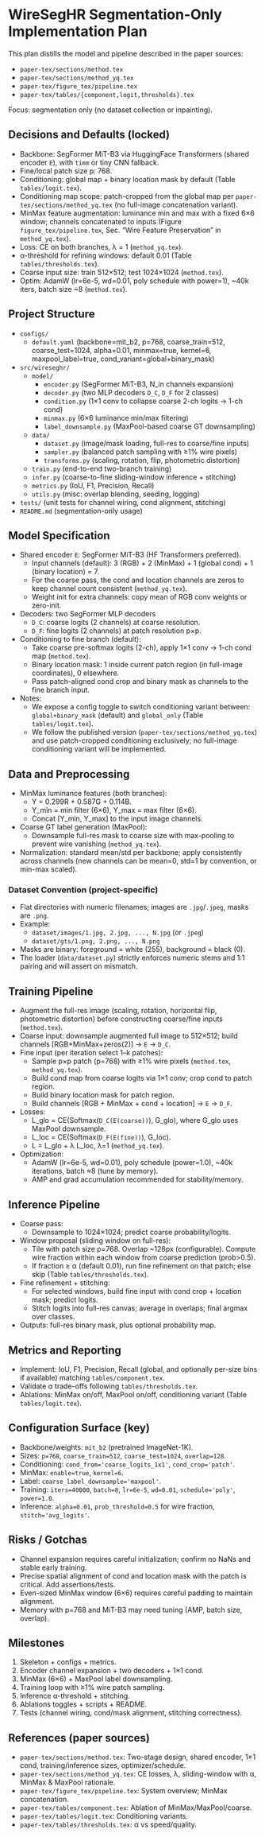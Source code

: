 # WireSegHR Segmentation-Only Implementation Plan

This plan distills the model and pipeline described in the paper sources:
- `paper-tex/sections/method.tex`
- `paper-tex/sections/method_yq.tex`
- `paper-tex/figure_tex/pipeline.tex`
- `paper-tex/tables/{component,logit,thresholds}.tex`

Focus: segmentation only (no dataset collection or inpainting).

## Decisions and Defaults (locked)
- Backbone: SegFormer MiT-B3 via HuggingFace Transformers (shared encoder `E`), with `timm` or tiny CNN fallback.
- Fine/local patch size p: 768.
- Conditioning: global map + binary location mask by default (Table `tables/logit.tex`).
- Conditioning map scope: patch-cropped from the global map per `paper-tex/sections/method_yq.tex` (no full-image concatenation variant).
- MinMax feature augmentation: luminance min and max with a fixed 6×6 window; channels concatenated to inputs (Figure `figure_tex/pipeline.tex`, Sec. “Wire Feature Preservation” in `method_yq.tex`).
- Loss: CE on both branches, λ = 1 (`method_yq.tex`).
- α-threshold for refining windows: default 0.01 (Table `tables/thresholds.tex`).
- Coarse input size: train 512×512; test 1024×1024 (`method.tex`).
- Optim: AdamW (lr=6e-5, wd=0.01, poly schedule with power=1), ~40k iters, batch size ~8 (`method.tex`).

## Project Structure
- `configs/`
  - `default.yaml` (backbone=mit_b2, p=768, coarse_train=512, coarse_test=1024, alpha=0.01, minmax=true, kernel=6, maxpool_label=true, cond_variant=global+binary_mask)
- `src/wireseghr/`
  - `model/`
    - `encoder.py` (SegFormer MiT-B3, N_in channels expansion)
    - `decoder.py` (two MLP decoders `D_C`, `D_F` for 2 classes)
    - `condition.py` (1×1 conv to collapse coarse 2-ch logits → 1-ch cond)
    - `minmax.py` (6×6 luminance min/max filtering)
    - `label_downsample.py` (MaxPool-based coarse GT downsampling)
  - `data/`
    - `dataset.py` (image/mask loading, full-res to coarse/fine inputs)
    - `sampler.py` (balanced patch sampling with ≥1% wire pixels)
    - `transforms.py` (scaling, rotation, flip, photometric distortion)
  - `train.py` (end-to-end two-branch training)
  - `infer.py` (coarse-to-fine sliding-window inference + stitching)
  - `metrics.py` (IoU, F1, Precision, Recall)
  - `utils.py` (misc: overlap blending, seeding, logging)
- `tests/` (unit tests for channel wiring, cond alignment, stitching)
- `README.md` (segmentation-only usage)

## Model Specification
- Shared encoder `E`: SegFormer MiT-B3 (HF Transformers preferred).
  - Input channels (default): 3 (RGB) + 2 (MinMax) + 1 (global cond) + 1 (binary location) = 7.
  - For the coarse pass, the cond and location channels are zeros to keep channel count consistent (`method_yq.tex`).
  - Weight init for extra channels: copy mean of RGB conv weights or zero-init.
- Decoders: two SegFormer MLP decoders
  - `D_C`: coarse logits (2 channels) at coarse resolution.
  - `D_F`: fine logits (2 channels) at patch resolution p×p.
- Conditioning to fine branch (default):
  - Take coarse pre-softmax logits (2-ch), apply 1×1 conv → 1-ch cond map (`method.tex`).
  - Binary location mask: 1 inside current patch region (in full-image coordinates), 0 elsewhere.
  - Pass patch-aligned cond crop and binary mask as channels to the fine branch input.
- Notes:
  - We expose a config toggle to switch conditioning variant between: `global+binary_mask` (default) and `global_only` (Table `tables/logit.tex`).
  - We follow the published version (`paper-tex/sections/method_yq.tex`) and use patch-cropped conditioning exclusively; no full-image conditioning variant will be implemented.

## Data and Preprocessing
- MinMax luminance features (both branches):
  - Y = 0.299R + 0.587G + 0.114B.
  - Y_min = min filter (6×6), Y_max = max filter (6×6).
  - Concat [Y_min, Y_max] to the input image channels.
- Coarse GT label generation (MaxPool):
  - Downsample full-res mask to coarse size with max-pooling to prevent wire vanishing (`method_yq.tex`).
- Normalization: standard mean/std per backbone; apply consistently across channels (new channels can be mean=0, std=1 by convention, or min-max scaled).

### Dataset Convention (project-specific)
- Flat directories with numeric filenames; images are `.jpg`/`.jpeg`, masks are `.png`.
- Example:
  - `dataset/images/1.jpg, 2.jpg, ..., N.jpg` (or `.jpeg`)
  - `dataset/gts/1.png, 2.png, ..., N.png`
- Masks are binary: foreground = white (255), background = black (0).
- The loader (`data/dataset.py`) strictly enforces numeric stems and 1:1 pairing and will assert on mismatch.

## Training Pipeline
- Augment the full-res image (scaling, rotation, horizontal flip, photometric distortion) before constructing coarse/fine inputs (`method.tex`).
- Coarse input: downsample augmented full image to 512×512; build channels [RGB+MinMax+zeros(2)] → `E` → `D_C`.
- Fine input (per iteration select 1–k patches):
  - Sample p×p patch (p=768) with ≥1% wire pixels (`method.tex`, `method_yq.tex`).
  - Build cond map from coarse logits via 1×1 conv; crop cond to patch region.
  - Build binary location mask for patch region.
  - Build channels [RGB + MinMax + cond + location] → `E` → `D_F`.
- Losses:
  - L_glo = CE(Softmax(`D_C(E(coarse))`), G_glo), where G_glo uses MaxPool downsample.
  - L_loc = CE(Softmax(`D_F(E(fine))`), G_loc).
  - L = L_glo + λ L_loc, λ=1 (`method_yq.tex`).
- Optimization:
  - AdamW (lr=6e-5, wd=0.01), poly schedule (power=1.0), ~40k iterations, batch ≈8 (tune by memory).
  - AMP and grad accumulation recommended for stability/memory.

## Inference Pipeline
- Coarse pass:
  - Downsample to 1024×1024; predict coarse probability/logits.
- Window proposal (sliding window on full-res):
  - Tile with patch size p=768. Overlap ~128px (configurable). Compute wire fraction within each window from coarse prediction (prob>0.5).
  - If fraction ≥ α (default 0.01), run fine refinement on that patch; else skip (Table `tables/thresholds.tex`).
- Fine refinement + stitching:
  - For selected windows, build fine input with cond crop + location mask; predict logits.
  - Stitch logits into full-res canvas; average in overlaps; final argmax over classes.
- Outputs: full-res binary mask, plus optional probability map.

## Metrics and Reporting
- Implement: IoU, F1, Precision, Recall (global, and optionally per-size bins if available) matching `tables/component.tex`.
- Validate α trade-offs following `tables/thresholds.tex`.
- Ablations: MinMax on/off, MaxPool on/off, conditioning variant (Table `tables/logit.tex`).

## Configuration Surface (key)
- Backbone/weights: `mit_b2` (pretrained ImageNet-1K).
- Sizes: `p=768`, `coarse_train=512`, `coarse_test=1024`, `overlap=128`.
- Conditioning: `cond_from='coarse_logits_1x1'`, `cond_crop='patch'`.
- MinMax: `enable=true`, `kernel=6`.
- Label: `coarse_label_downsample='maxpool'`.
- Training: `iters=40000`, `batch=8`, `lr=6e-5`, `wd=0.01`, `schedule='poly'`, `power=1.0`.
- Inference: `alpha=0.01`, `prob_threshold=0.5` for wire fraction, `stitch='avg_logits'`.

## Risks / Gotchas
- Channel expansion requires careful initialization; confirm no NaNs and stable early training.
- Precise spatial alignment of cond and location mask with the patch is critical. Add assertions/tests.
- Even-sized MinMax window (6×6) requires careful padding to maintain alignment.
- Memory with p=768 and MiT-B3 may need tuning (AMP, batch size, overlap).

## Milestones
1) Skeleton + configs + metrics.
2) Encoder channel expansion + two decoders + 1×1 cond.
3) MinMax (6×6) + MaxPool label downsampling.
4) Training loop with ≥1% wire patch sampling.
5) Inference α-threshold + stitching.
6) Ablations toggles + scripts + README.
7) Tests (channel wiring, cond/mask alignment, stitching correctness).

## References (paper sources)
- `paper-tex/sections/method.tex`: Two-stage design, shared encoder, 1×1 cond, training/inference sizes, optimizer/schedule.
- `paper-tex/sections/method_yq.tex`: CE losses, λ, sliding-window with α, MinMax & MaxPool rationale.
- `paper-tex/figure_tex/pipeline.tex`: System overview; MinMax concatenation.
- `paper-tex/tables/component.tex`: Ablation of MinMax/MaxPool/coarse.
- `paper-tex/tables/logit.tex`: Conditioning variants.
- `paper-tex/tables/thresholds.tex`: α vs speed/quality.
